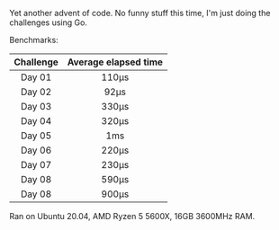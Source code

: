 Yet another advent of code. No funny stuff this time, I'm just doing the challenges using Go.

Benchmarks:

| Challenge | Average elapsed time |
|:---------:|:--------------------:|
|  Day 01   |        110µs         |
|  Day 02   |         92µs         |
|  Day 03   |        330µs         |
|  Day 04   |        320µs         |
|  Day 05   |         1ms          |
|  Day 06   |        220µs         |
|  Day 07   |        230µs         |
|  Day 08   |        590µs         |
|  Day 08   |        900µs         |

Ran on Ubuntu 20.04, AMD Ryzen 5 5600X, 16GB 3600MHz RAM.